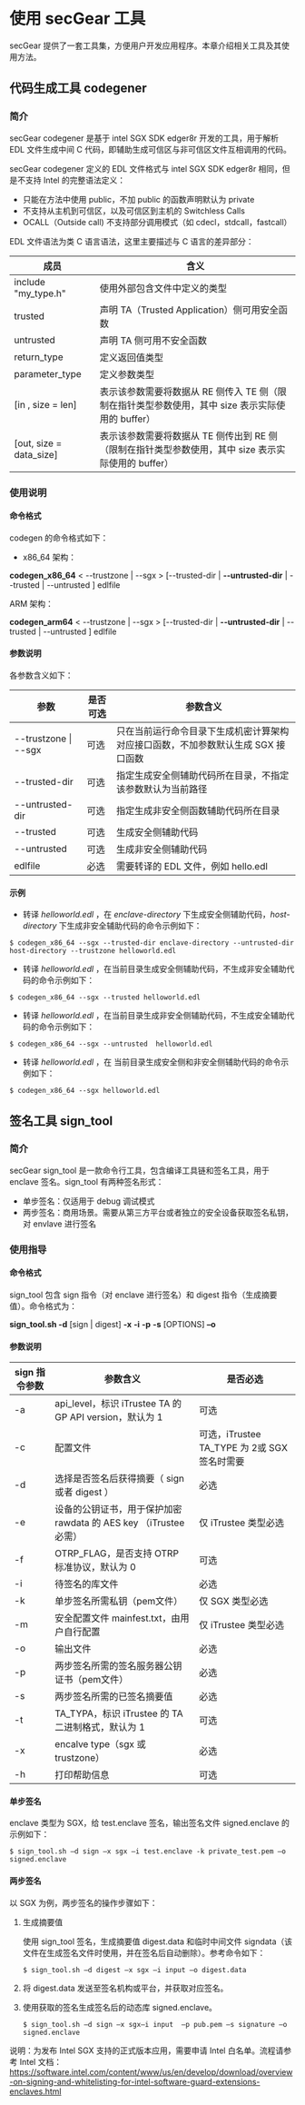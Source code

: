 # 使用 secGear 工具

secGear 提供了一套工具集，方便用户开发应用程序。本章介绍相关工具及其使用方法。

## 代码生成工具 codegener

### 简介

secGear codegener 是基于 intel SGX SDK edger8r 开发的工具，用于解析 EDL 文件生成中间 C 代码，即辅助生成可信区与非可信区文件互相调用的代码。

secGear codegener 定义的 EDL 文件格式与 intel SGX SDK edger8r 相同，但是不支持 Intel 的完整语法定义：

- 只能在方法中使用 public，不加 public 的函数声明默认为 private
- 不支持从主机到可信区，以及可信区到主机的 Switchless Calls
- OCALL（Outside call) 不支持部分调用模式（如 cdecl，stdcall，fastcall）

EDL 文件语法为类 C 语言语法，这里主要描述与 C 语言的差异部分：

| 成员                    | 含义                                                         |
| ----------------------- | ------------------------------------------------------------ |
| include "my_type.h"     | 使用外部包含文件中定义的类型                                 |
| trusted                 | 声明 TA（Trusted Application）侧可用安全函数                 |
| untrusted               | 声明 TA 侧可用不安全函数                                     |
| return_type             | 定义返回值类型                                               |
| parameter_type          | 定义参数类型                                                 |
| [in , size = len]       | 表示该参数需要将数据从 RE 侧传入 TE 侧（限制在指针类型参数使用，其中 size 表示实际使用的 buffer） |
| [out, size = data_size] | 表示该参数需要将数据从 TE 侧传出到 RE 侧（限制在指针类型参数使用，其中 size 表示实际使用的 buffer） |



### 使用说明

#### **命令格式**

codegen 的命令格式如下：

- x86_64 架构：

**codegen_x86_64** < --trustzone | --sgx > [--trusted-dir <path> | **--untrusted-dir** <path>| --trusted | --untrusted ]  edlfile

ARM 架构：

**codegen_arm64** < --trustzone | --sgx > [--trusted-dir <path> | **--untrusted-dir** <path>| --trusted | --untrusted ]  edlfile

#### **参数说明**

各参数含义如下： 

| **参数**               | 是否可选 | 参数含义                                                     |
| ---------------------- | -------- | ------------------------------------------------------------ |
| --trustzone \| --sgx   | 可选     | 只在当前运行命令目录下生成机密计算架构对应接口函数，不加参数默认生成 SGX 接口函数 |
| --trusted-dir <path>   | 可选     | 指定生成安全侧辅助代码所在目录，不指定该参数默认为当前路径   |
| --untrusted-dir <path> | 可选     | 指定生成非安全侧函数辅助代码所在目录                         |
| --trusted              | 可选     | 生成安全侧辅助代码                                           |
| --untrusted            | 可选     | 生成非安全侧辅助代码                                         |
| edlfile                | 必选     | 需要转译的 EDL 文件，例如 hello.edl                          |



#### 示例

- 转译 *helloworld.edl* ，在 *enclave-directory* 下生成安全侧辅助代码，*host-directory* 下生成非安全辅助代码的命令示例如下：

```shell
$ codegen_x86_64 --sgx --trusted-dir enclave-directory --untrusted-dir host-directory --trustzone helloworld.edl
```

- 转译 *helloworld.edl* ，在当前目录生成安全侧辅助代码，不生成非安全辅助代码的命令示例如下：

```shell
$ codegen_x86_64 --sgx --trusted helloworld.edl
```

- 转译 *helloworld.edl* ，在当前目录生成非安全侧辅助代码，不生成安全辅助代码的命令示例如下：

```shell
$ codegen_x86_64 --sgx --untrusted  helloworld.edl
```

- 转译 *helloworld.edl* ，在 当前目录生成安全侧和非安全侧辅助代码的命令示例如下：

```shell
$ codegen_x86_64 --sgx helloworld.edl
```



## 签名工具 sign_tool

### 简介

secGear sign_tool 是一款命令行工具，包含编译工具链和签名工具，用于 enclave 签名。sign_tool 有两种签名形式：

- 单步签名：仅适用于 debug 调试模式
- 两步签名：商用场景。需要从第三方平台或者独立的安全设备获取签名私钥，对  envlave 进行签名



### 使用指导

#### **命令格式**

sign_tool 包含 sign 指令（对 enclave 进行签名）和 digest 指令（生成摘要值）。命令格式为：

**sign_tool.sh -d** [sign | digest] **-x** <parameter>  **-i** <file>  **-p** <file>  **-s** <file>  [OPTIONS] **–o** <file> 

#### **参数说明**

| sign 指令参数  | 参数含义                                                     | 是否必选                                     |
| -------------- | ------------------------------------------------------------ | -------------------------------------------- |
| -a <parameter> | api_level，标识 iTrustee TA 的 GP API version，默认为 1      | 可选                                         |
| -c <file>      | 配置文件                                                     | 可选，iTrustee TA_TYPE 为 2或 SGX 签名时需要 |
| -d <parameter> | 选择是否签名后获得摘要（ sign 或者 digest ）                 | 必选                                         |
| -e <file>      | 设备的公钥证书，用于保护加密 rawdata 的 AES key （iTrustee必需） | 仅 iTrustee 类型必选                         |
| -f <parameter> | OTRP_FLAG，是否支持 OTRP 标准协议，默认为 0                  | 可选                                         |
| -i <file>      | 待签名的库文件                                               | 必选                                         |
| -k <file>      | 单步签名所需私钥（pem文件）                                  | 仅 SGX 类型必选                              |
| -m <file>      | 安全配置文件 mainfest.txt，由用户自行配置                    | 仅 iTrustee 类型必选                         |
| -o <file>      | 输出文件                                                     | 必选                                         |
| -p <file>      | 两步签名所需的签名服务器公钥证书（pem文件）                  | 必选                                         |
| -s <file>      | 两步签名所需的已签名摘要值                                   | 必选                                         |
| -t <parameter> | TA_TYPA，标识 iTrustee 的 TA 二进制格式，默认为 1            | 可选                                         |
| -x <parameter> | encalve type（sgx 或 trustzone）                             | 必选                                         |
| -h             | 打印帮助信息                                                 | 可选                                         |



#### **单步签名**

enclave 类型为 SGX，给 test.enclave 签名，输出签名文件 signed.enclave 的示例如下：

```shell
$ sign_tool.sh –d sign –x sgx –i test.enclave -k private_test.pem –o signed.enclave
```



#### **两步签名**

以 SGX 为例，两步签名的操作步骤如下：

1. 生成摘要值

   使用 sign_tool 签名，生成摘要值 digest.data 和临时中间文件 signdata（该文件在生成签名文件时使用，并在签名后自动删除）。参考命令如下：

   ```shell
   $ sign_tool.sh –d digest –x sgx –i input –o digest.data
   ```

2. 将 digest.data 发送至签名机构或平台，并获取对应签名。

3. 使用获取的签名生成签名后的动态库 signed.enclave。

   ```shell
   $ sign_tool.sh –d sign –x sgx–i input  –p pub.pem –s signature –o signed.enclave
   ```

说明：为发布 Intel SGX 支持的正式版本应用，需要申请 Intel 白名单。流程请参考 Intel 文档：https://software.intel.com/content/www/us/en/develop/download/overview-on-signing-and-whitelisting-for-intel-software-guard-extensions-enclaves.html